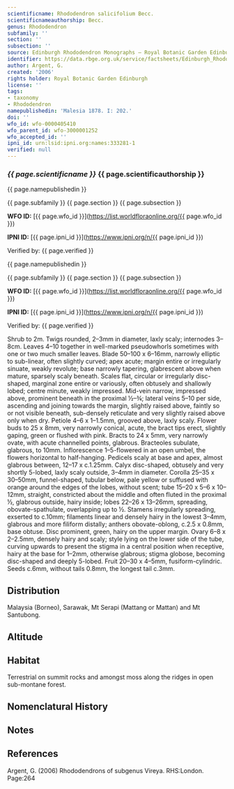 ```yaml
---
scientificname: Rhododendron salicifolium Becc.
scientificnameauthorship: Becc.
genus: Rhododendron
subfamily: ''
section: ''
subsection: ''
source: Edinburgh Rhododendron Monographs – Royal Botanic Garden Edinburgh
identifier: https://data.rbge.org.uk/service/factsheets/Edinburgh_Rhododendron_Monographs.xhtml
author: Argent, G.
created: '2006'
rights holder: Royal Botanic Garden Edinburgh
license: ''
tags:
- taxonomy
- Rhododendron
namepublishedin: 'Malesia 1878. I: 202.'
doi: ''
wfo_id: wfo-0000405410
wfo_parent_id: wfo-3000001252
wfo_accepted_id: ''
ipni_id: urn:lsid:ipni.org:names:333281-1
verified: null
---
```

### _{{ page.scientificname }}_ {{ page.scientificauthorship }}
 {{ page.namepublishedin }}

{{ page.subfamily }} {{ page.section }} {{ page.subsection }}

**WFO ID:** [{{ page.wfo_id }}](https://list.worldfloraonline.org/{{ page.wfo_id }})

**IPNI ID:** [{{ page.ipni_id }}](https://www.ipni.org/n/{{ page.ipni_id }})

Verified by: {{ page.verified }}

 {{ page.namepublishedin }}

{{ page.subfamily }} {{ page.section }} {{ page.subsection }}

**WFO ID:** [{{ page.wfo_id }}](https://list.worldfloraonline.org/{{ page.wfo_id }})

**IPNI ID:** [{{ page.ipni_id }}](https://www.ipni.org/n/{{ page.ipni_id }})

Verified by: {{ page.verified }}



Shrub to 2m. Twigs rounded, 2–3mm in diameter, laxly scaly; internodes 3–8cm. Leaves 4–10 together in well-marked pseudowhorls sometimes with one or two much smaller leaves. Blade 50–100 x 6–16mm, narrowly elliptic to sub-linear, often slightly curved; apex acute; margin entire or irregularly sinuate, weakly revolute; base narrowly tapering, glabrescent above when mature, sparsely scaly beneath. Scales flat, circular or irregularly disc-shaped, marginal zone entire or variously, often obtusely and shallowly lobed; centre minute, weakly impressed. Mid-vein narrow, impressed above, prominent beneath in the proximal ½–¾; lateral veins 5–10 per side, ascending and joining towards the margin, slightly raised above, faintly so or not visible beneath, sub-densely reticu­late and very slightly raised above only when dry. Petiole 4–6 x 1–1.5mm, grooved above, laxly scaly. Flower buds to 25 x 8mm, very narrowly conical, acute, the bract tips erect, slightly gaping, green or flushed with pink. Bracts to 24 x 5mm, very narrowly ovate, with acute channelled points, glabrous. Bracteoles subulate, glabrous, to 10mm. Inflorescence 1–5-flowered in an open umbel, the flowers horizontal to half-hanging. Pedicels scaly at base and apex, almost glabrous between, 12–17 x c.1.25mm. Calyx disc-shaped, obtusely and very shortly 5-lobed, laxly scaly outside, 3–4mm in diameter. Corolla 25–35 x 30–50mm, funnel-shaped, tubular below, pale yellow or suffused with orange around the edges of the lobes, without scent; tube 15–20 x 5–6 x 10–12mm, straight, constricted about the middle and often fluted in the proximal ½, glabrous outside, hairy inside; lobes 22–26 x 13–26mm, spreading, obovate-spathulate, overlapping up to ½. Stamens irregularly spreading, exserted to c.10mm; filaments linear and densely hairy in the lowest 3–4mm, glabrous and more filiform distally; anthers obovate-oblong, c.2.5 x 0.8mm, base obtuse. Disc prominent, green, hairy on the upper margin. Ovary 6–8 x 2–2.5mm, densely hairy and scaly; style lying on the lower side of the tube, curving upwards to present the stigma in a central position when receptive, hairy at the base for 1–2mm, otherwise glabrous; stigma globose, becoming disc-shaped and deeply 5-lobed. Fruit 20–30 x 4–5mm, fusiform-cylindric. Seeds c.6mm, without tails 0.8mm, the longest tail c.3mm.

## Distribution
Malaysia (Borneo), Sarawak, Mt Serapi (Mattang or Mattan) and Mt Santubong.

## Altitude


## Habitat
Terrestrial on summit rocks and amongst moss along the ridges in open sub-montane forest.

## Nomenclatural History

                       
## Notes


## References

Argent, G. (2006) Rhododendrons of subgenus Vireya. RHS:London. Page:264
